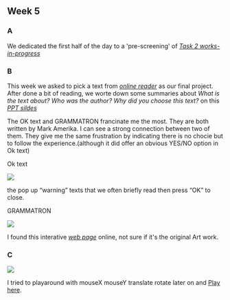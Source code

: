 ## Week 5 

### A

We dedicated the first half of the day to a 'pre-screening' of  [*Task 2 works-in-progress*](https://www.youtube.com/watch?v=V1scKvMRQx8&t=9s)


### B

This week we asked to pick a text from [*online reader*](http://digbeyond.com/readme/phplist.php?course=Code-Words) as our final project. After done a bit of reading, we worte down some summaries about *What is the text about? Who was the author? Why did you choose this text?* on this [*PPT sildes*](https://docs.google.com/presentation/d/1tF9j3J75aVpLWOs6R_vCNQty8WjL-_AfgO9TgyKLoq0/edit#slide=id.g91a5b1fc32_16_0) 

The OK text and GRAMMATRON francinate me the most. They are both written by Mark Amerika. I can see a strong connection between two of them. They give me the same frustration by indicating there is no chocie but to follow the experience.(although it did offer an obvious  YES/NO option in Ok text)

Ok text

![](Joseph_Beuys.jpg)

the pop up “warning” texts that we often briefly read then press “OK” to close. 

GRAMMATRON

![](Joseph_Beuys.jpg)

I found this interative [*web page*](http://www.grammatron.com) online, not sure if it's the original Art work.



### C

![](Joseph_Beuys.jpg)

I tried to playaround with mouseX mouseY translate rotate later on and  [Play here](https://raymondvonz.github.io/https://github.com/CodeWords/tree/master/W5/spin).


